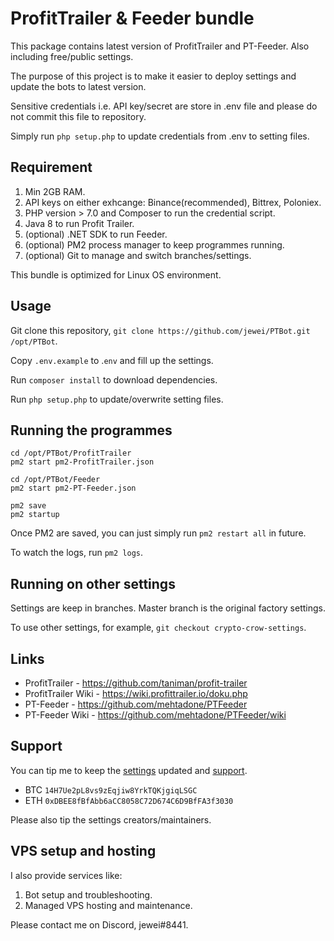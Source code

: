 # ProfitTrailer & Feeder bundle

This package contains latest version of ProfitTrailer and PT-Feeder. Also
including free/public settings.

The purpose of this project is to make it easier to deploy settings and update
the bots to latest version.

Sensitive credentials i.e. API key/secret are store in .env file and please do
not commit this file to repository.

Simply run `php setup.php` to update credentials from .env to setting files.


## Requirement

1. Min 2GB RAM.
2. API keys on either exhcange: Binance(recommended), Bittrex, Poloniex.
3. PHP version > 7.0 and Composer to run the credential script.
4. Java 8 to run Profit Trailer.
5. (optional) .NET SDK to run Feeder.
6. (optional) PM2 process manager to keep programmes running.
7. (optional) Git to manage and switch branches/settings.

This bundle is optimized for Linux OS environment.


## Usage

Git clone this repository, `git clone https://github.com/jewei/PTBot.git /opt/PTBot`.

Copy `.env.example` to .`env` and fill up the settings.

Run `composer install` to download dependencies.

Run `php setup.php` to update/overwrite setting files.


## Running the programmes

```
cd /opt/PTBot/ProfitTrailer
pm2 start pm2-ProfitTrailer.json

cd /opt/PTBot/Feeder
pm2 start pm2-PT-Feeder.json

pm2 save
pm2 startup
```

Once PM2 are saved, you can just simply run `pm2 restart all` in future.

To watch the logs, run `pm2 logs`.


## Running on other settings

Settings are keep in branches. Master branch is the original factory settings.

To use other settings, for example, `git checkout crypto-crow-settings`.


## Links

- ProfitTrailer - https://github.com/taniman/profit-trailer
- ProfitTrailer Wiki - https://wiki.profittrailer.io/doku.php
- PT-Feeder - https://github.com/mehtadone/PTFeeder
- PT-Feeder Wiki - https://github.com/mehtadone/PTFeeder/wiki


## Support

You can tip me to keep the [settings](https://github.com/jewei/PTBot/branches)
updated and [support](https://github.com/jewei/PTBot/issues/new).

- BTC `14H7Ue2pL8vs9zEqjiw8YrkTQKjgiqLSGC`
- ETH `0xDBEE8fBfAbb6aCC8058C72D674C6D9BfFA3f3030`

Please also tip the settings creators/maintainers.


## VPS setup and hosting

I also provide services like:

1. Bot setup and troubleshooting.
2. Managed VPS hosting and maintenance.

Please contact me on Discord, jewei#8441.
